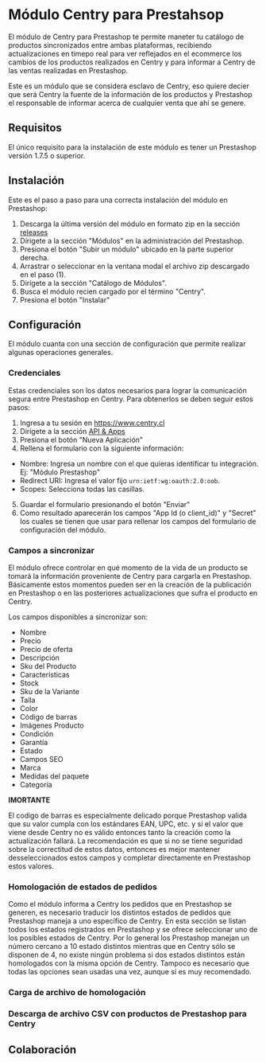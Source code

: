 # Módulo Centry para Prestahsop

El módulo de Centry para Prestashop te permite maneter tu catálogo de productos sincronizados entre ambas plataformas, recibiendo actualizaciones en timepo real para ver reflejados  en el ecommerce los cambios de los productos realizados en Centry y para informar a Centry de las ventas realizadas en Prestashop.

Este es un módulo que se considera esclavo de Centry, eso quiere decier que será Centry la fuente de la información de los productos y Prestashop el responsable de informar acerca de cualquier venta que ahí se genere.

## Requisitos

El único requisito para la instalación de este módulo es tener un Prestashop versión 1.7.5 o superior.

## Instalación

Este es el paso a paso para una correcta instalación del módulo en Prestashop:

1. Descarga la última versión del módulo en formato zip en la sección [releases](https://github.com/CentryCL/centry_ps_esclavo/releases/latest)
2. Dírigete a la sección "Módulos" en la administración del Prestashop.
3. Presiona el botón "Subir un módulo" ubicado en la parte superior derecha.
4. Arrastrar o seleccionar en la ventana modal el archivo zip descargado en el paso (1).
5. Dirígete a la sección "Catálogo de Módulos".
6. Busca el módulo recien cargado por el término "Centry".
7. Presiona el botón "Instalar"

## Configuración

El módulo cuanta con una sección de configuración que permite realizar algunas operaciones generales.

### Credenciales

Estas credenciales son los datos necesarios para lograr la comunicación segura entre Prestashop en Centry. Para obtenerlos se deben seguir estos pasos:

1. Ingresa a tu sesión en https://www.centry.cl
2. Dirígete a la sección [API & Apps](https://centry.cl/oauth/applications)
3. Presiona el botón "Nueva Aplicación"
4. Rellena el formulario con la siguiente información:
  * Nombre: Ingresa un nombre con el que quieras identificar tu integración. Ej: "Módulo Prestashop"
  * Redirect URI: Ingresa el valor fijo `urn:ietf:wg:oauth:2.0:oob`.
  * Scopes: Selecciona todas las casillas.
5. Guardar el formulario presionando el botón "Enviar"
6. Como resultado aparecerán los campos "App Id (o client_id)"  y "Secret" los cuales se tienen que usar para rellenar los campos del formulario de configuración del módulo.

### Campos a sincronizar

El módulo ofrece controlar en qué momento de la vida de un producto se tomará la información proveniente de Centry para cargarla en Prestashop. Básicamente estos momentos pueden ser en la creación de la publicación en Prestashop o en las posteriores actualizaciones que sufra el producto en Centry.

Los campos disponibles a sincronizar son:

* Nombre
* Precio
* Precio de oferta
* Descripción
* Sku del Producto
* Características
* Stock
* Sku de la Variante
* Talla
* Color
* Código de barras
* Imágenes Producto
* Condición
* Garantía
* Estado
* Campos SEO
* Marca
* Medidas del paquete
* Categoría

**IMORTANTE**

El codigo de barras es especialmente delicado porque Prestashop valida que su valor cumpla con los estándares EAN, UPC, etc. y si el valor que viene desde Centry no es válido entonces tanto la creación como la actualización fallará. La recomendación es que si no se tiene seguridad sobre la correctitud de estos datos, entonces es mejor mantener desseleccionados estos campos y completar directamente en Prestashop estos valores.

### Homologación de estados de pedidos

Como el módulo informa a Centry los pedidos que en Prestashop se generen, es necesario traducir los distintos estados de pedidos que Prestashop maneja a uno específico de Centry. En esta sección se listan todos los estados registrados en Prestashop y se ofrece seleccionar uno de los posibles estados de Centry. Por lo general los Prestashop manejan un número cercano a 10 estado distintos mientras que en Centry sólo se disponen de 4, no existe ningún problema si dos estados distintos están homologados con la misma opción de Centry. Tampoco es necesario que todas las opciones sean usadas una vez, aunque sí es muy recomendado.

### Carga de archivo de homologación

### Descarga de archivo CSV con productos de Prestashop para Centry

## Colaboración

